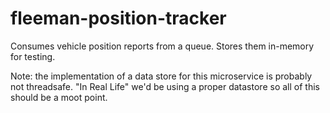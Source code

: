 # fleeman-position-tracker
Consumes vehicle position reports from a queue. Stores them in-memory for testing.

Note: the implementation of a data store for this microservice is probably not threadsafe. 
"In Real Life" we'd be using a proper datastore so all of this should be a moot point.
